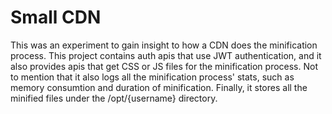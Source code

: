 # Small CDN
This was an experiment to gain insight to how a CDN does the minification process. This project contains auth apis that use JWT authentication, and it also provides apis that get CSS or JS files for the minification process.
Not to mention that it also logs all the minification process' stats, such as memory consumtion and duration of minification. Finally, it stores all the minified files under the /opt/{username} directory.
